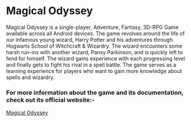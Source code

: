 # Magical Odyssey

Magical Odyssey is a single-player, Adventure, Fantasy, 3D-RPG Game available across all Android devices. The game revolves around the life of our infamous young wizard, Harry Potter and his adventures through Hogwarts School of Witchcraft & Wizardry. The wizard encounters some harsh run-ins with another wizard, Pansy Parkinson, and is quickly left to fend for himself. The wizard gains experience with each progressing level and finally gets to fight his rival in a spell battle. The game serves as a learning experience for players who want to gain more knowledge about spells and wizardry.

### For more information about the game and its documentation, check out its official website:-

[Magical Odyssey](https://magicalodyssey.netlify.app/)

